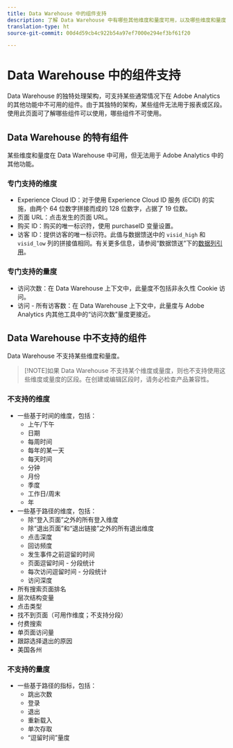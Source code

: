 ```yaml
---
title: Data Warehouse 中的组件支持
description: 了解 Data Warehouse 中有哪些其他维度和量度可用，以及哪些维度和量度不受支持。
translation-type: ht
source-git-commit: 00d4d59cb4c922b54a97ef7000e294ef3bf61f20

---
```



# Data Warehouse 中的组件支持

Data Warehouse 的独特处理架构，可支持某些通常情况下在 Adobe Analytics 的其他功能中不可用的组件。由于其独特的架构，某些组件无法用于报表或区段。使用此页面可了解哪些组件可以使用，哪些组件不可使用。

## Data Warehouse 的特有组件

某些维度和量度在 Data Warehouse 中可用，但无法用于 Adobe Analytics 中的其他功能。

### 专门支持的维度

* Experience Cloud ID：对于使用 Experience Cloud ID 服务 (ECID) 的实施，由两个 64 位数字拼接而成的 128 位数字，占据了 19 位数。
* 页面 URL：点击发生的页面 URL。
* 购买 ID：购买的唯一标识符，使用 purchaseID 变量设置。
* 访客 ID：提供访客的唯一标识符。此值与数据馈送中的 `visid_high` 和 `visid_low` 列的拼接值相同。有关更多信息，请参阅“数据馈送”下的[数据列引用](../analytics-data-feed/c-df-contents/datafeeds-reference.md)。

### 专门支持的量度

* 访问次数：在 Data Warehouse 上下文中，此量度不包括非永久性 Cookie 访问。
* 访问 - 所有访客数：在 Data Warehouse 上下文中，此量度与 Adobe Analytics 内其他工具中的“访问次数”量度更接近。

## Data Warehouse 中不支持的组件

Data Warehouse 不支持某些维度和量度。

> [!NOTE]如果 Data Warehouse 不支持某个维度或量度，则也不支持使用这些维度或量度的区段。在创建或编辑区段时，请务必检查产品兼容性。

### 不支持的维度

* 一些基于时间的维度，包括：
   * 上午/下午
   * 日期
   * 每周时间
   * 每年的某一天
   * 每天时间
   * 分钟
   * 月份
   * 季度
   * 工作日/周末
   * 年
* 一些基于路径的维度，包括：
   * 除“登入页面”之外的所有登入维度
   * 除“退出页面”和“退出链接”之外的所有退出维度
   * 点击深度
   * 回访频度
   * 发生事件之前逗留的时间
   * 页面逗留时间 - 分段统计
   * 每次访问逗留时间 - 分段统计
   * 访问深度
* 所有搜索页面排名
* 层次结构变量
* 点击类型
* 找不到页面（可用作维度；不支持分段）
* 付费搜索
* 单页面访问量
* 跟踪选择退出的原因
* 美国各州

### 不支持的量度

* 一些基于路径的指标，包括：
   * 跳出次数
   * 登录
   * 退出
   * 重新载入
   * 单次存取
   * “逗留时间”量度
